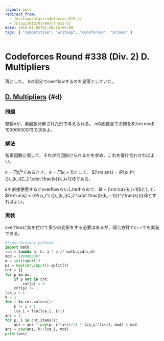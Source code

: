 ```yaml
---
layout: post
redirect_from:
  - /writeup/algo/codeforces/615-d/
  - /blog/2016/01/09/cf-615-d/
date: 2016-01-09T01:20:16+09:00
tags: [ "competitive", "writeup", "codeforces", "primes" ]
---
```


# Codeforces Round #338 (Div. 2) D. Multipliers

落とした。
$k$の部分でoverflowするのを見落としていた。

## [D. Multipliers](http://codeforces.com/contest/615/problem/D) {#d}

### 問題

整数$n$が、素因数分解された形で与えられる。
$n$の因数全ての積を${\rm mod} 1000000007$で求めよ。

### 解法

各素因数に関して、それが何回掛けられるかを求め、これを掛け合わせればよい。

$n = \Pi p_i^{k_i}$であるとき、
$k = \Pi(k_i+1)$として、
${\rm ans} = \Pi p_i^{ {}\_{k_i}C_2 \cdot \frac{k}{k_i+1}}$である。

$k$を直接使用するとoverflowないしtleするので、$l = {\rm lca}(k_i+1)$として、
${\rm ans} = (\Pi p_i^{ {}\_{k_i}C_2 \cdot \frac{l}{k_i+1}})^{\frac{k}{l}}$とすればよい。

### 実装

overflowに気を付けて多少の変形をする必要はあるが、同じ方針でc++でも実装できる。

``` python
#!/usr/bin/env python3
import math
lca = lambda a, b: a * b // math.gcd(a,b)
mod = 1000000007
m = int(input())
ps = map(int,input().split())
cnt = {}
for p in ps:
    if p not in cnt:
        cnt[p] = 0
    cnt[p] += 1
lca_i = 1
k = 1
for i in cnt.values():
    k *= i + 1
    lca_i = lca(lca_i, i+1)
ans = 1
for p, i in cnt.items():
    ans = ans * pow(p, i*(i+1)//2 * lca_i//(i+1), mod) % mod
ans = pow(ans, k//lca_i, mod)
print(ans)
```

